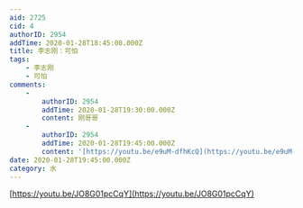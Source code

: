 ```yaml
---
aid: 2725
cid: 4
authorID: 2954
addTime: 2020-01-28T18:45:00.000Z
title: 李志刚：可怕
tags:
    - 李志刚
    - 可怕
comments:
    -
        authorID: 2954
        addTime: 2020-01-28T19:30:00.000Z
        content: 刚哥哥
    -
        authorID: 2954
        addTime: 2020-01-28T19:45:00.000Z
        content: '[https://youtu.be/e9uM-dfhKcQ](https://youtu.be/e9uM-dfhKcQ)'
date: 2020-01-28T19:45:00.000Z
category: 水
---
```


[https://youtu.be/JO8G01pcCqY](https://youtu.be/JO8G01pcCqY)
